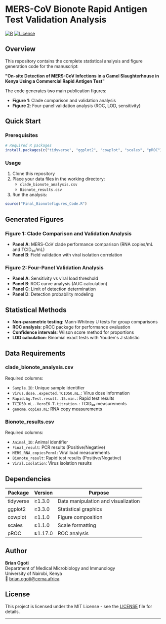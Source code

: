 # MERS-CoV Bionote Rapid Antigen Test Validation Analysis

[![R](https://img.shields.io/badge/R-%3E%3D4.0-blue.svg)](https://www.r-project.org/)
[![License](https://img.shields.io/badge/License-MIT-green.svg)](LICENSE)

## Overview

This repository contains the complete statistical analysis and figure generation code for the manuscript:

**"On-site Detection of MERS-CoV Infections in a Camel Slaughterhouse in Kenya Using a Commercial Rapid Antigen Test"**

The code generates two main publication figures:
- **Figure 1**: Clade comparison and validation analysis
- **Figure 2**: Four-panel validation analysis (ROC, LOD, sensitivity)

## Quick Start

### Prerequisites
```r
# Required R packages
install.packages(c("tidyverse", "ggplot2", "cowplot", "scales", "pROC"))
```

### Usage
1. Clone this repository
2. Place your data files in the working directory:
   - `clade_bionote_analysis.csv`
   - `Bionote_results.csv`
3. Run the analysis:
```r
source("Final_Bionotefigures_Code.R")
```


## Generated Figures

### Figure 1: Clade Comparison and Validation Analysis
- **Panel A**: MERS-CoV clade performance comparison (RNA copies/mL and TCID₅₀/mL)
- **Panel B**: Field validation with viral isolation correlation

### Figure 2: Four-Panel Validation Analysis  
- **Panel A**: Sensitivity vs viral load threshold
- **Panel B**: ROC curve analysis (AUC calculation)
- **Panel C**: Limit of detection determination
- **Panel D**: Detection probability modeling


## Statistical Methods

- **Non-parametric testing**: Mann-Whitney U tests for group comparisons
- **ROC analysis**: pROC package for performance evaluation  
- **Confidence intervals**: Wilson score method for proportions
- **LOD calculation**: Binomial exact tests with Youden's J statistic

## Data Requirements

### clade_bionote_analysis.csv
Required columns:
- `Sample.ID`: Unique sample identifier
- `Virus.dose..expected.TCID50.mL.`: Virus dose information
- `Rapid.Ag.Test.result..15.min.`: Rapid test results
- `TCID50.mL..VeroE6.T.titration.`: TCID₅₀ measurements
- `genome.copies.mL`: RNA copy measurements

### Bionote_results.csv  
Required columns:
- `Animal_ID`: Animal identifier
- `Final_result`: PCR results (Positive/Negative)
- `MERS_RNA_copiesPerml`: Viral load measurements
- `Bionote_result`: Rapid test results (Positive/Negative)
- `Viral.Isolation`: Virus isolation results

## Dependencies

| Package | Version | Purpose |
|---------|---------|---------|
| tidyverse | ≥1.3.0 | Data manipulation and visualization |
| ggplot2 | ≥3.3.0 | Statistical graphics |
| cowplot | ≥1.1.0 | Figure composition |
| scales | ≥1.1.0 | Scale formatting |
| pROC | ≥1.17.0 | ROC analysis |


## Author

**Brian Ogoti**  
Department of Medical Microbiology and Immunology  
University of Nairobi, Kenya  
📧 brian.ogoti@cema.africa

## License

This project is licensed under the MIT License - see the [LICENSE](LICENSE) file for details.

---
